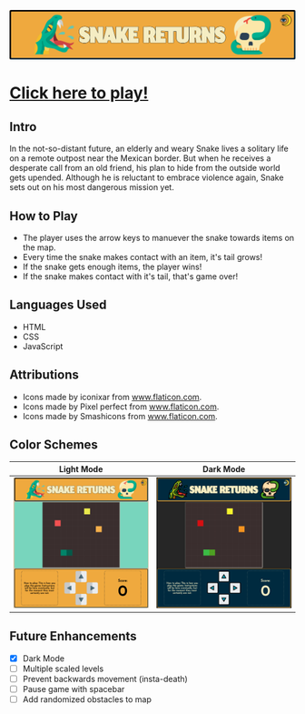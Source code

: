 ![SNAKE RETURNS](/images/readme/header.png/)

# [Click here to play!](https://snakereturns.netlify.app/)

## Intro

In the not-so-distant future, an elderly and weary Snake lives a solitary life on a remote outpost near the Mexican border. But when he receives a desperate call from an old friend, his plan to hide from the outside world gets upended. Although he is reluctant to embrace violence again, Snake sets out on his most dangerous mission yet.

## How to Play

* The player uses the arrow keys to manuever the snake towards items on the map.
* Every time the snake makes contact with an item, it's tail grows!
* If the snake gets enough items, the player wins!
* If the snake makes contact with it's tail, that's game over!

## Languages Used

* HTML
* CSS
* JavaScript

## Attributions

* Icons made by iconixar from www.flaticon.com.
* Icons made by Pixel perfect from www.flaticon.com.
* Icons made by Smashicons from www.flaticon.com.

## Color Schemes

Light Mode                 |  Dark Mode
:-------------------------:|:-------------------------:
![LIGHT MODE](/images/readme/fullscreenlight.png/)  |  ![DARK MODE](/images/readme/fullscreendark.png/)


## Future Enhancements

- [x] Dark Mode
- [ ] Multiple scaled levels
- [ ] Prevent backwards movement (insta-death)
- [ ] Pause game with spacebar
- [ ] Add randomized obstacles to map
